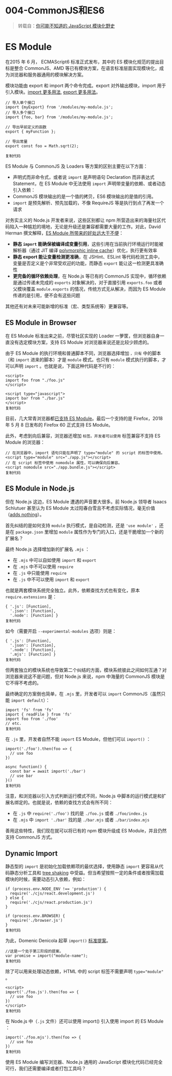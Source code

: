 # 004-CommonJS和ES6

> 转载自：[你可能不知道的 JavaScript 模块化野史](https://juejin.im/post/5e3985396fb9a07cde64c489#heading-6)

# ES Module

在2015 年 6 月， ECMAScript6 标准正式发布，其中的 ES 模块化规范的提出目标是整合 CommonJS、AMD 等已有模块方案，在语言标准层面实现模块化，成为浏览器和服务器通用的模块解决方案。

模块功能由 export 和 import 两个命令完成。export 对外输出模块，import 用于引入模块。[import 更多用法](https://developer.mozilla.org/zh-CN/docs/Web/JavaScript/Reference/Statements/import), [export 更多用法](https://developer.mozilla.org/zh-CN/docs/Web/JavaScript/Reference/Statements/export)。

```
// 导入单个接口
import {myExport} from '/modules/my-module.js';
// 导入多个接口
import {foo, bar} from '/modules/my-module.js';

// 导出早前定义的函数
export { myFunction }; 

// 导出常量
export const foo = Math.sqrt(2);

复制代码
```

ES Module 与 CommonJS 及 Loaders 等方案的区别主要在以下方面：

- 声明式而非命令式，或者说 `import` 是声明语句 Declaration 而非表达式 Statement，在 ES Module 中无法使用 `import` 声明带变量的依赖、或者动态引入依赖：
- CommonJS 模块输出的是一个值的拷贝，ES6 模块输出的是值的引用。
- `import` 是预先解析、预先加载的，不像 RequireJS 等是执行到点了再发一个请求

对务实主义的 Node.js 开发者来说，这些区别都让 npm 所营造出来的海量社区代码陷入一种尴尬的境地，无论是升级还是兼容都需要大量的工作。对此，David Herman 撰文解释，[ES Module 所带来的好处远大于不便](http://calculist.org/blog/2012/06/29/static-module-resolution/)：

- **静态 `import` 能确保被编译成变量引用**，这些引用在当前执行环境运行时能被解析器（通过 JIT 编译 [polymorphic inline cache](http://blog.cdleary.com/2010/09/picing-on-javascript-for-fun-and-profit/)）优化，执行更有效率
- **静态 export 能让变量检测更准确**，在 JSHint、ESLint 等代码检测工具中，变量是否定义是个非常受欢迎的功能，而静态 `export` 能让这一检测更具准确性
- **更完备的循环依赖处理**，在 Node.js 等已有的 CommonJS 实现中，循环依赖是通过传递未完成的 `exports` 对象解决的，对于直接引用 `exports.foo` 或者父模块覆盖 `module.exports` 的情况，传统方式无从解决，而因为 ES Module 传递的是引用，便不会有这些问题

其他还有对未来可能新增的标准（宏、类型系统等）更兼容等。



## ES Module in Browser

在 ES Module 标准出来之前，尽管社区实现的 Loader 一箩筐，但浏览器自身一直没有选定模块方案，支持 ES Module 对浏览器来说还是比较少顾虑的。

由于 ES Module 的执行环境和普通脚本不同，浏览器选择增加 `` ，只有 `` 中的脚本（和 `import` 进来的脚本）才是 `module` 模式。也只有 `module` 模式执行的脚本，才可以声明 `import` 。也就是说，下面这种代码是不行的：

```
<script>
import foo from "./foo.js"
</script>

<script type="javascript">
import bar from "./bar.js"
</script>
复制代码
```

目前，几大常青浏览器都[已支持 ES Module](https://caniuse.com/#search=import)。最后一个支持的是 Firefox，2018 年 5 月 8 日发布的 Firefox 60 正式支持 ES Module。

此外，考虑到向后兼容，浏览器还增加 `` 标签。开发者可以使用 `` 标签兼容不支持 ES Module 的浏览器：

```
// 在浏览器中，import 语句只能在声明了 type="module" 的 script 的标签中使用。
<script type="module" src="./app.js"></script>
// 在 script 标签中使用 nomodule 属性，可以确保向后兼容。
<script nomodule src="./app.bundle.js"></script>
复制代码
```



## ES Module in Node.js

但在 Node.js 这边，ES Module 遭遇的声音要大很多。前 Node.js 领导者 Isaacs Schlutuer 甚至认为 ES Module 太过阳春白雪且不考虑实际情况，毫无价值（[adds nothing](http://blog.izs.me/post/25906678790/on-es-6-modules)）。

首先纠结的是如何支持 `module` 执行模式，是自动检测，还是 `'use module'` ，还是在 `package.json` 里增加 `module` 属性作为专门的入口，还是干脆增加一个新的扩展名？

最终 Node.js 选择增加新的扩展名 `.mjs` ：

- 在 `.mjs` 中可以自如使用 `import` 和 `export`
- 在 `.mjs` 中不可以使用 `require`
- 在 `.js` 中只能使用 `require`
- 在 `.js` 中不可以使用 `import` 和 `export`

也就是两套模块系统完全独立。此外，依赖查找方式也有变化，原本 `require.extensions` 是：

```
{ '.js': [Function],
  '.json': [Function],
  '.node': [Function] }
复制代码
```

如今（需要开启 `--experimental-modules` 选项）则是：

```
{ '.js': [Function],
  '.json': [Function],
  '.node': [Function],
  '.mjs': [Function] }
复制代码
```

但两套独立的模块系统也导致第二个纠结的方面，模块系统彼此之间如何互通？对浏览器来说这不是问题，但对 Node.js 来说，npm 中海量的 CommonJS 模块是它不得不考虑的。

最终确定的方案倒也简单，在 `.mjs` 里，开发者可以 `import` CommonJS（虽然只能 `import default`）：

```
import 'fs' from 'fs'
import { readFile } from 'fs'
import foo from './foo'
// etc.
复制代码
```

在 `.js` 里，开发者自然不能 `import` ES Module，但他们可以 `import()` ：

```
import('./foo').then(foo => {
  // use foo
})

async function() {
  const bar = await import('./bar')
  // use bar
}()
复制代码
```

注意，和浏览器以引入方式判断运行模式不同，Node.js 中脚本的运行模式是和扩展名绑定的。也就是说，依赖的查找方式会有所不同：

- 在 `.js` 中 `require('./foo')` 找的是 `./foo.js` 或者 `./foo/index.js`
- 在 `.mjs` 中 `import './bar'` 找的是 `./bar.mjs` 或者 `./bar/index.mjs`

善用这些特性，我们现在就可以将已有的 npm 模块升级成 ES Module，并且仍然支持 CommonJS 方式。



## Dynamic Import

静态型的 `import` 是初始化加载依赖项的最优选择，使用静态 `import` 更容易从代码静态分析工具和 [tree shaking](https://developer.mozilla.org/zh-CN/docs/Glossary/Tree_shaking) 中受益。但当希望按照一定的条件或者按需加载模块的时候，需要动态引入依赖，例如：

```
if (process.env.NODE_ENV !== 'production') {
  require('./cjs/react.development.js')
} else {
  require('./cjs/react.production.js')
}

if (process.env.BROWSER) {
  require('./browser.js')
}
复制代码
```

为此，Domenic Denicola 起草 `import()` [标准](http://2ality.com/2017/01/import-operator.html)[提案](https://github.com/tc39/proposal-dynamic-import)。

```
//这是一个处于第三阶段的提案。
var promise = import("module-name");
复制代码
```

除了可以用来处理动态依赖，HTML 中的 script 标签不需要声明 `type="module"` 。

```
<script>
import('./foo.js').then(foo => {
  // use foo
})
</script>
复制代码
```

在 Node.js 中（`.js` 文件）还可以使用 import() 引入使用 import 的 ES Module ：

```
import('./foo.mjs').then(foo => {
  // use foo
})
复制代码
```

使用 ES Module 编写浏览器、Node.js 通用的 JavaScript 模块化代码已经完全可行，我们还需要编译或者打包工具吗？















